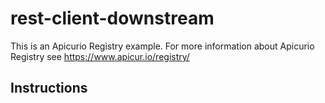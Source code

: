# rest-client-downstream

This is an Apicurio Registry example. For more information about Apicurio Registry see https://www.apicur.io/registry/

## Instructions

